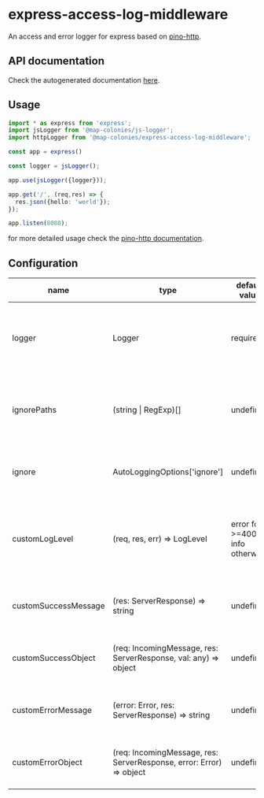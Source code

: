 # express-access-log-middleware

An access and error logger for express based on [pino-http](https://github.com/pinojs/pino-http).

## API documentation
Check the autogenerated documentation [here](https://mapcolonies.github.io/express-access-log-middleware/).

## Usage

```typescript
import * as express from 'express';
import jsLogger from '@map-colonies/js-logger';
import httpLogger from '@map-colonies/express-access-log-middleware';

const app = express()

const logger = jsLogger();

app.use(jsLogger({logger}));

app.get('/', (req,res) => {
  res.json({hello: 'world'});
});

app.listen(8080);
```

for more detailed usage check the [pino-http documentation](https://github.com/pinojs/pino-http).

###

## Configuration
| name | type | default value | description |
|---|---|---|---|
| logger | Logger | required | The logger instance used for logging requests and responses |
| ignorePaths | (string \| RegExp)[] | undefined | Array of paths or regular expressions to ignore from logging |
| ignore | AutoLoggingOptions['ignore'] | undefined | Custom ignore options for automatic logging |
| customLogLevel | (req, res, err) => LogLevel | error for >=400, info otherwise | Custom function to determine log level based on request, response and error |
| customSuccessMessage | (res: ServerResponse) => string | undefined | Custom function to generate success messages |
| customSuccessObject | (req: IncomingMessage, res: ServerResponse, val: any) => object | undefined | Custom function to modify the success log object |
| customErrorMessage | (error: Error, res: ServerResponse) => string | undefined | Custom function to generate error messages |
| customErrorObject | (req: IncomingMessage, res: ServerResponse, error: Error) => object | undefined | Custom function to modify the error log object |


